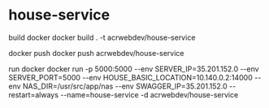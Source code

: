 # house-service
build docker
docker build . -t acrwebdev/house-service

docker push
docker push acrwebdev/house-service

run docker
docker run -p 5000:5000 --env SERVER_IP=35.201.152.0 --env SERVER_PORT=5000 --env HOUSE_BASIC_LOCATION=10.140.0.2:14000 --env NAS_DIR=/usr/src/app/nas --env SWAGGER_IP=35.201.152.0 --restart=always --name=house-service -d acrwebdev/house-service